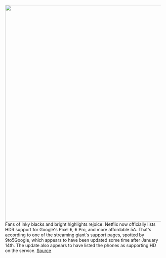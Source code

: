 <img src='https://cdn.vox-cdn.com/thumbor/KE4XF6Sqd8hcquVvghvAsM35Il4=/0x0:2040x1360/1200x800/filters:focal(857x517:1183x843)/cdn.vox-cdn.com/uploads/chorus_image/image/70438538/acastro_181101_1777_netflix_0002.0.jpg' width='700px' /><br/>
Fans of inky blacks and bright highlights rejoice: Netflix now officially lists HDR support for Google's Pixel 6, 6 Pro, and more affordable 5A. That's according to one of the streaming giant's support pages, spotted by 9to5Google, which appears to have been updated some time after January 14th. The update also appears to have listed the phones as supporting HD on the service.
<a href='https://www.theverge.com/2022/1/27/22904260/netflix-google-pixel-6-pro-5a-hdr-support'> Source <a/>